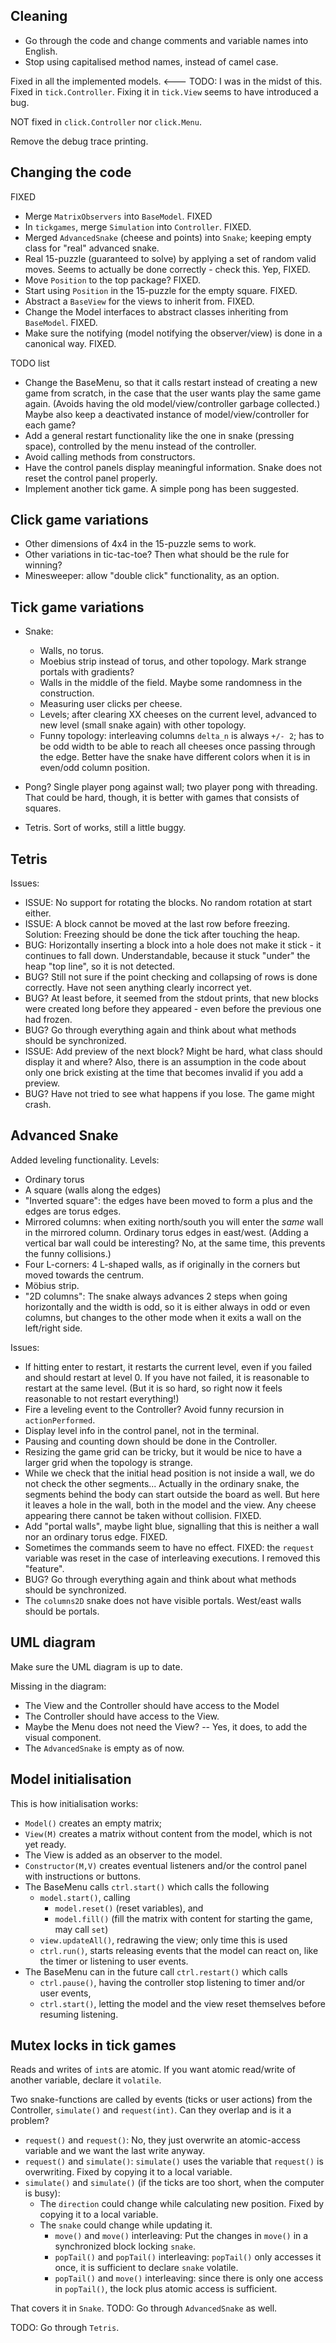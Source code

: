 Cleaning
--------
* Go through the code and change comments and variable names into English. 
* Stop using capitalised method names, instead of camel case. 

Fixed in all the implemented models.  <--- TODO: I was in the midst of this.
Fixed in `tick.Controller`. Fixing it in `tick.View` seems to have introduced a bug.

NOT fixed in `click.Controller` nor `click.Menu`.

Remove the debug trace printing.

Changing the code
----------------

FIXED

* Merge `MatrixObservers` into `BaseModel`. FIXED
* In `tickgames`, merge `Simulation` into `Controller`. FIXED.
* Merged `AdvancedSnake` (cheese and points) into `Snake`; keeping empty class for "real" advanced snake.
* Real 15-puzzle (guaranteed to solve) by applying a set of random valid moves. Seems to actually be done correctly - check this. Yep, FIXED.
* Move `Position` to the top package? FIXED.
* Start using `Position` in the 15-puzzle for the empty square. FIXED.
* Abstract a `BaseView` for the views to inherit from. FIXED.
* Change the Model interfaces to abstract classes inheriting from `BaseModel`. FIXED.
* Make sure the notifying (model notifying the observer/view) is done in a canonical way. FIXED.

TODO list

* Change the BaseMenu, so that it calls restart instead of creating a new game from scratch, in the case that the user wants play the same game again. (Avoids having the old model/view/controller garbage collected.) Maybe also keep a deactivated instance of model/view/controller for each game?
* Add a general restart functionality like the one in snake (pressing space), controlled by the menu instead of the controller.
* Avoid calling methods from constructors.
* Have the control panels display meaningful information. Snake does not reset the control panel properly. 
* Implement another tick game. A simple pong has been suggested.

Click game variations
---------------------
* Other dimensions of 4x4 in the 15-puzzle sems to work.
* Other variations in tic-tac-toe? Then what should be the rule for winning?
* Minesweeper: allow "double click" functionality, as an option.

Tick game variations
-------------------
* Snake:

    * Walls, no torus.
    * Moebius strip instead of torus, and other topology. Mark strange portals with gradients?
    * Walls in the middle of the field. Maybe some randomness in the construction.
    * Measuring user clicks per cheese.
    * Levels; after clearing XX cheeses on the current level, advanced to new level (small snake again) with other topology.
    * Funny topology: interleaving columns `delta_n` is always `+/- 2`; has to be odd width to be able to reach all cheeses once passing through the edge. Better have the snake have different colors when it is in even/odd column position.

* Pong? Single player pong against wall; two player pong with threading. That could be hard, though, it is better with games that consists of squares.
* Tetris. Sort of works, still a little buggy. 

Tetris
-------
Issues:

* ISSUE: No support for rotating the blocks. No random rotation at start either.
* ISSUE: A block cannot be moved at the last row before freezing. Solution: Freezing should be done the tick after touching the heap.
* BUG: Horizontally inserting a block into a hole does not make it stick - it continues to fall down. Understandable, because it stuck "under" the heap "top line", so it is not detected.
* BUG? Still not sure if the point checking and collapsing of rows is done correctly. Have not seen anything clearly incorrect yet.
* BUG? At least before, it seemed from the stdout prints, that new blocks were created long before they appeared - even before the previous one had frozen.
* BUG? Go through everything again and think about what methods should be synchronized.
* ISSUE: Add preview of the next block? Might be hard, what class should display it and where? Also, there is an assumption in the code about only one brick existing at the time that becomes invalid if you add a preview.
* BUG? Have not tried to see what happens if you lose. The game might crash.

Advanced Snake
--------------
Added leveling functionality. Levels:

* Ordinary torus
* A square (walls along the edges)
* "Inverted square": the edges have been moved to form a plus and the edges are torus edges.
* Mirrored columns: when exiting north/south you will enter the *same* wall in the mirrored column. Ordinary torus edges in east/west. (Adding a vertical bar wall could be interesting? No, at the same time, this prevents the funny collisions.)
* Four L-corners: 4 L-shaped walls, as if originally in the corners but moved towards the centrum.
* Möbius strip.
* "2D columns": The snake always advances 2 steps when going horizontally and the width is odd, so it is either always in odd or even columns, but changes to the other mode when it exits a wall on the left/right side.

Issues:

* If hitting enter to restart, it restarts the current level, even if you failed and should restart at level 0. If you have not failed, it is reasonable to restart at the same level. (But it is so hard, so right now it feels reasonable to not restart everything!)
* Fire a leveling event to the Controller? Avoid funny recursion in `actionPerformed`.
* Display level info in the control panel, not in the terminal.
* Pausing and counting down should be done in the Controller.
* Resizing the game grid can be tricky, but it would be nice to have a larger grid when the topology is strange.
* While we check that the initial head position is not inside a wall, we do not check the other segments... Actually in the ordinary snake, the segments behind the body can start outside the board as well. But here it leaves a hole in the wall, both in the model and the view. Any cheese appearing there cannot be taken without collision. FIXED.
* Add "portal walls", maybe light blue, signalling that this is neither a wall nor an ordinary torus edge. FIXED.
* Sometimes the commands seem to have no effect. FIXED: the `request` variable was reset in the case of interleaving executions. I removed this "feature".
* BUG? Go through everything again and think about what methods should be synchronized.
* The `columns2D` snake does not have visible portals. West/east walls should be portals.

UML diagram
------------
Make sure the UML diagram is up to date.

Missing in the diagram:

* The View and the Controller should have access to the Model
* The Controller should have access to the View.
* Maybe the Menu does not need the View? -- Yes, it does, to add the visual component.
* The `AdvancedSnake` is empty as of now.

Model initialisation
---------------------
This is how initialisation works:

* `Model()` creates an empty matrix;
* `View(M)` creates a matrix without content from the model, which is not yet ready.
* The View is added as an observer to the model.
* `Constructor(M,V)` creates eventual listeners and/or the control panel with instructions or buttons.
* The BaseMenu calls `ctrl.start()` which calls the following
    * `model.start()`, calling 
        * `model.reset()` (reset variables), and 
        * `model.fill()` (fill the matrix with content for starting the game, may call `set`)
    * `view.updateAll()`, redrawing the view; only time this is used
    * `ctrl.run()`, starts releasing events that the model can react on, like the timer or listening to user events.
* The BaseMenu can in the future call `ctrl.restart()` which calls
    * `ctrl.pause()`, having the controller stop listening to timer and/or user events,
    * `ctrl.start()`, letting the model and the view reset themselves before resuming listening.

Mutex locks in tick games
------------------------
Reads and writes of `int`s are atomic. If you want atomic read/write of another variable, declare it `volatile`. 

Two snake-functions are called by events (ticks or user actions) from the Controller, `simulate()` and `request(int)`. Can they overlap and is it a problem?
* `request()` and `request()`: No, they just overwrite an atomic-access variable and we want the last write anyway.
* `request()` and `simulate()`: `simulate()` uses the variable that `request()` is overwriting. Fixed by copying it to a local variable.
* `simulate()` and `simulate()` (if the ticks are too short, when the computer is busy):
    * The `direction` could change while calculating new position. Fixed by copying it to a local variable.
    * The `snake` could change while updating it. 
        * `move()` and `move()` interleaving: Put the changes in `move()` in a synchronized block locking `snake`.
        * `popTail()` and `popTail()` interleaving: `popTail()` only accesses it once, it is sufficient to declare `snake` volatile.
        * `popTail()` and `move()` interleaving: since there is only one access in `popTail()`, the lock plus atomic access is sufficient.

That covers it in `Snake`. TODO: Go through `AdvancedSnake` as well.

TODO: Go through `Tetris`.
